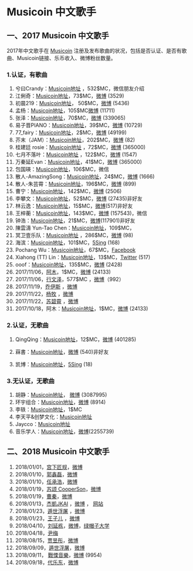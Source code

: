 # Musicoin 中文歌手


## 一、2017 Musicoin 中文歌手

2017年中文歌手在 [Musicoin](https://musicoin.org) 注册及发布歌曲的状况，包括是否认证、是否有歌曲、Musicoin链接、乐币收入、微博粉丝数量。

### 1.认证，有歌曲

1. 兮曰Crandy：[Musicoin地址](https://musicoin.org/nav/artist/0xb28bf7da5eb386ec2f745c6b6520fa5969051a44) ，532$MC，微信朋友介绍
2. 江俐奇：[Musicoin地址](https://musicoin.org/artist/0x24e4aabbb89fc6f2d89b25207606cc603ac047dc)，73$MC，[微博](https://weibo.com/jiangliqi) (3529)
3. 初晨219：[Musicoin地址](https://musicoin.org/artist/0x272c4cbc8aa1877c21193a4b6dca6ae976960954)， 50$MC，[微博](https://weibo.com/u/5738169551) (5436)
4. 孟杨：[Musicoin地址](https://musicoin.org/artist/0x54de0e1321b30e35436c8d47ed69935412e2070f)，105$MC[微博](https://weibo.com/mirrormusic) (11711)
5. 张泽：[Musicoin地址](https://musicoin.org/artist/0x5b339f1b60b7f2b9e43c891e6bc939a2b2b1869f)，70$MC，[微博](https://weibo.com/u/1791576991) (339065)
6. 易子晋PIANO：[Musicoin地址](https://musicoin.org/artist/0x8b0d0d89c2250ab70076f80d3b1a3b84101d81de)，39$MC，[微博](https://weibo.com/yizijinpiano) (10729)
7. 77_fairy：[Musicoin地址](https://musicoin.org/nav/artist/0xb1d332a2f8a2e9bcd61b17c880250e62e6749f1d)，2$MC，[微博](https://weibo.com/u/2051071522) (49199)
8. 芥末（JAM）：[Musicoin地址](https://musicoin.org/nav/artist/0xcf99a5d7b446588d2dcdadd995a36f6d2944c2d6)，202$MC，[微博](https://weibo.com/u/5255534076) (82)
9. 桂建廷 rosie：[Musicoin地址](https://musicoin.org/artist/0x423c57c813ef1858831536d68783cf1d65b8b75d) ，72$MC，[微博](https://weibo.com/u/2338957243) (365000)
10. 七月不落叶：[Musicoin地址](https://musicoin.org/nav/artist/0x37528f7c5ef877b93c4cadeb613d63f70569a027) ，122$MC，[微博](https://weibo.com/u/2122368842) (1547)
11. 万秦延Evan：[Musicoin地址](https://musicoin.org/artist/0xde50c289755174b677af925fe663a758ac20e5cf)，41$MC，[微博](https://weibo.com/u/2338957243) (365000)
12. 包国瑛：[Musicoin地址](https://musicoin.org/nav/artist/0xed69228317fc6f3d3974dc16f3045db85fb56ebf)，106$MC，微信
13. 散人-AmazingSong：[Musicoin地址](https://musicoin.org/nav/artist/0xabc8e8e6a7b43a7dfa8eb6e80f85fc321679ff0f)，24$MC，[微博](https://weibo.com/u/5308083501) (1666)
14. 散人-朱芸霄：[Musicoin地址](https://musicoin.org/artist/0x0707b15e3cb1f3fd0dfc72b758202dcc676464e1)，196$MC，[微博](https://weibo.com/u/2725768257) (899)
15. 曹宁：[Musicoin地址](https://musicoin.org/nav/artist/0xa24160d441fabea264a971c0ccad7ff792da99c1)，142$MC，[微博](https://weibo.com/u/2825903671) (2506)
16. 李攀文：[Musicoin地址](https://musicoin.org/nav/artist/0x49566bc5f049d9e94565c3f7bead8f995099cc91)，52$MC，[微博](https://weibo.com/lipanwen) (27435)非好友
17. 林云逸：[Musicoin地址](https://musicoin.org/artist/0xb994909f56b9a1c8d045337b4aea10c5b06e928c)，15$MC，[微博](https://weibo.com/hai223809)(517)非好友
18. 王梓蘅：[Musicoin地址](https://musicoin.org/artist/0xdbcb231ae3db45051fac1b25db6d45a5bc439331)，143$MC，[微博](https://weibo.com/wangziheng1) (157543)，微信
19. 钟浩：[Musicoin地址](https://musicoin.org/artist/0x69923f3dc37df5f646d300ccb58cf7874a0bcbee)，21$MC，[微博](https://weibo.com/u/1594828152)(117901)非好友 
20. 陳雲濤 Yun-Tao Chen：[Musicoin地址]( https://musicoin.org/nav/artist/0x52810026b7ed101543ecad666a6e2866a3d15c34)，109$MC，
21. 冥卫壹乐队：[Musicoin地址](https://musicoin.org/nav/artist/0xf1f5a988f647ea3e08ceb854d0bddb7671ecb5a5) ，286$MC，[微博](https://weibo.com/u/6018870892) (98)
22. 海滨：[Musicoin地址](https://musicoin.org/nav/artist/0x6ea64ecfd3281a09771f0f0b331877292bcb0d3a)，101$MC，[5Sing](http://5sing.kugou.com/56008599/) (168)
23. Pochang Wu：[Musicoin地址](https://musicoin.org/nav/artist/0xd236d8da7039a00976f63a1600aff51313d0e529)，67$MC，[Facebook](https://www.facebook.com/app_scoped_user_id/10154668145908191/)
24. Xiahong (TT) Lin：[Musicoin地址](https://musicoin.org/nav/artist/0x6ba7a827b6735fae0b5df3ee5b480c18d609a6c2)，13$MC，[Twitter](https://twitter.com/xhlin) (517)
25. ooof：[Musicoin地址](https://musicoin.org/artist/0x93afd00a810ceb92ed6934a32e9f46a8c45c9fbc)，135$MC，[微博](https://weibo.com/ooof) (2428)
26. 2017/11/06，[阿木](https://musicoin.org/nav/artist/0x1d15cb23742af29c31955a8a5ab15af8696e343e)，1$MC，[微博](https://weibo.com/mt0000) (24133)
27. 2017/11/06，[行文泽](https://musicoin.org/nav/artist/0xe46375ecf9e3725f20df34e29b8c5bbfb46f1024)，577$MC ，[微博](https://weibo.com/272605599)（992）
28. 2017/11/19，[乔伊斯](https://musicoin.org/artist/0xc58349748985f1bb159a8b55c1eab0d5a0fd00af) ，[微博](https://weibo.com/Dcy19870504)
29. 2017/11/22，[杨牧](https://musicoin.org/nav/artist/0x09609d8db9fb0cf2cbb60831f7ba6ea3fb23f99c) ，[微博](https://weibo.com/minyaoyangmu)
30. 2017/11/22，[苏碧霄](https://musicoin.org/nav/artist/0x0d1f25ad32997bd236ed5c4830664d5585964a2c) ，[微博](https://weibo.com/u/5534480736)
31. 2017/10/18，阿木：[Musicoin地址](https://musicoin.org/nav/artist/0x1d15cb23742af29c31955a8a5ab15af8696e343e)，1$MC，[微博](https://weibo.com/mt0000) (24133)

### 2.认证，无歌曲

1. QingQing：[Musicoin地址](https://musicoin.org/nav/artist/0x0210a4ffc6ad53c377f50817a96a293e7ef7e368)，12$MC，[微博](https://weibo.com/u/3936889598) (401285)

2. 菻書：[Musicoin地址](https://musicoin.org/nav/artist/0xc807a072ddb3467c24bbbfa9d3c157887380355f )，[微博](https://weibo.com/u/2154043883) (540)非好友
3. 凯博：[Musicoin地址](https://musicoin.org/nav/artist/0x267d6a2cccafb26d0533b8682da292aa624732ae)，[5Sing](http://5sing.kugou.com/52110692) (18)


### 3.无认证，无歌曲

1. 胡静：[Musicoin地址](https://musicoin.org/nav/artist/0xcda87f14e8b0289dad605a4ca673957fb6bb7ad2)， [微博](https://weibo.com/hujing) (3087995)
2. 环宇组合：[Musicoin地址](https://musicoin.org/nav/artist/0x186e807fb381eaa4f5234d7c1b66966cf365a270 )，[微博](https://weibo.com/525760128) (8914)
3. 李轶：[Musicoin地址](https://musicoin.org/nav/artist/0x889a0730f3dfaa7324dcb5ac74529d4547156805)，1$MC
4. 李天平&创梦文化：[Musicoin地址](https://musicoin.org/nav/artist/0x02bb3269c4b99fd7fdf0b81e797b79944b0d62a0)
5. Jaycco：[Musicoin地址](https://musicoin.org/nav/artist/0x42b7ea7cb1188244607981096d9468f49c5e7495)
6. 音乐学人：[Musicoin地址](https://musicoin.org/nav/artist/0x3c275a8e0dca6053bc5c6b888dcd3e01f11de80e )，[微博](https://weibo.com/315187222)(2255739)





## 二、2018 Musicoin 中文歌手

1. 2018/01/01，[宫下匠规](https://musicoin.org/nav/artist/0x22dc5713ba990755f5901d12b6e38f87f5ee9e37)，[微博](https://weibo.com/gongxiajianggui)
2. 2018/01/10，[郭鑫磊](https://musicoin.org/artist/0x9d80ef6ed950d6c74f4e8f873db86c1b7ea1e7ed)，[微博](https://weibo.com/theraymusic)
3. 2018/01/10，[任承浩](https://musicoin.org/artist/0xc6d90e152eac765b19eee66884232f7aed124a3d)，[微博](https://weibo.com/renchenghao)
4. 2018/01/19，[苏颂 CooperSon](https://musicoin.org/artist/0xcee848d11f8621e5c8ef3570343e1ad3818d3b0e)，[微博](https://weibo.com/coopersong)
5. 2018/01/19，[曹秦](https://musicoin.org/artist/0xbd034d8b41bf17463b9d37f69e6aa5167cf70c23)，[微博](https://weibo.com/caoqinmusic)
6. 2018/01/13，[杰凱JKAI](https://musicoin.org/artist/0x792dacd3ecbff4b0800b74c72ccd986e27d22396) ，[微博](https://weibo.com/dixonjkai) ， [网站](http://www.clubzeromedia.com)
7. 2018/01/23，[遁世浮屠](https://musicoin.org/artist/0x4fa8439d72c322e167a22a9c7ef1c16ad64b21fb) ，[微博](https://weibo.com/u/3272839713)
8. 2018/01/23，[王子儿](https://musicoin.org/artist/0xcdc0e384cb9ac8cb7a71713946e613c42ea0d4c6) ，[微博](https://weibo.com/zierblog)
9. 2018/04/10，[刘延栋](https://musicoin.org/nav/track/0xe5ad60b680e68bcb2c8c5bd742e8b19831a41bb4)，[微博](https://weibo.com/ruanjiannaxieshier)，[绿帽子大学](https://lmzdx.com/)
10. 2018/04/18，[尹梅](https://musicoin.org/nav/artist/0x0e10b0e2e6f2efdfc528a0b3be080a504825401f)
11. 2018/08/15，[贾昱彤](https://musicoin.org/nav/artist/0xca5140fdda2bd29055e3378f033aa1832126cb13)，[微博](https://weibo.com/u/1745456141)
12. 2018/09/09，[遁世浮屠](https://musicoin.org/nav/artist/0x4fa8439d72c322e167a22a9c7ef1c16ad64b21fb)，[微博](https://www.weibo.com/u/3272839713)
13. 2018/09/11， [戰慄音樂](https://musicoin.org/nav/artist/0x167df7662b355a8d8d92b9634424d86411fe6858)，[微博](https://weibo.com/classicsound) (9954)
14. 2018/09/18，[代乐东](https://musicoin.org/nav/artist/0x1983d01c841e76542448422e0aa2f8c9889ce9d7)，[微博](https://weibo.com/p/1004061863345053)


